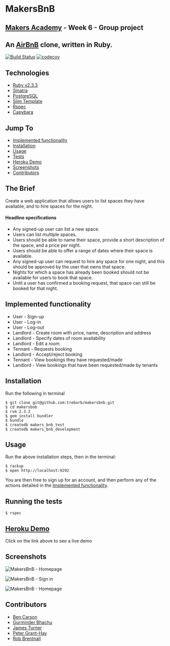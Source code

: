 # MakersBnB

## [Makers Academy](http://www.makersacademy.com) - Week 6 - Group project

## An [AirBnB](https://www.airbnb.co.uk/) clone, written in Ruby.

[![Build Status](https://travis-ci.org/treborb/bank_tech_test.svg?branch=master)](https://travis-ci.org/treborb/bank_tech_test)
[![codecov](https://codecov.io/gh/treborb/bank_tech_test/branch/master/graph/badge.svg)](https://codecov.io/gh/treborb/bank_tech_test)

## Technologies
* [Ruby v2.3.3](https://www.ruby-lang.org/en/)
* [Sinatra](http://www.sinatrarb.com/)
* [PostgreSQL](https://www.postgresql.org/)
* [Slim Template](http://slim-lang.com/)
* [Rspec](http://rspec.info/)
* [Capybara](https://github.com/teamcapybara/capybara)

## Jump To
* [Implemented functionality](functionality)
* [Installation](#install)
* [Usage](#usage)
* [Tests](#tests)
* [Heroku Demo](#demo)
* [Screenshots](#screenshots)
* [Contributors](#contributors)

## The Brief

Create a web application that allows users to list spaces they have available, and to hire spaces for the night.

#### Headline specifications

* Any signed-up user can list a new space.
* Users can list multiple spaces.
* Users should be able to name their space, provide a short description of the space, and a price per night.
* Users should be able to offer a range of dates where their space is available.
* Any signed-up user can request to hire any space for one night, and this should be approved by the user that owns that space.
* Nights for which a space has already been booked should not be available for users to book that space.
* Until a user has confirmed a booking request, that space can still be booked for that night.

## <a name="functionality">Implemented functionality</a>
* User - Sign-up
* User - Log-in
* User - Log-out
* Landlord - Create room with price, name, description and address
* Landlord - Specify dates of room availability
* Landlord - Edit a room
* Tennant - Requests booking
* Landlord - Accept/reject booking
* Tennant - View bookings they have requested/made
* Landlord - View bookings that have been requested/made by tenants

## <a name="install">Installation</a>

Run the following in terminal

```
$ git clone git@github.com:treborb/makersbnb.git
$ cd makersbnb
$ rvm 2.3.3
$ gem install bundler
$ bundle
$ createdb makers_bnb_test
$ createdb makers_bnb_development
```

## <a name="usage">Usage</a>

Run the above installation steps, then in the terminal:

```
$ rackup
$ open http://localhost:9292
```

You are then free to sign up for an account, and then perform any of the actions detailed in the [Implemented functionality](functionality).

## <a name="tests">Running the tests</a>
```
$ rspec
```

## <a name="demo">[Heroku Demo](http://makers-bnb-best-bnb.herokuapp.com/)</a>
Click on the link above to see a live demo

## <a name="screenshots">Screenshots</a>

![MakersBnB - Homepage](https://d541d4157b28d9cb38c5-cf41a704c6c093350fcb8a1fb943b3e5.ssl.cf5.rackcdn.com/github-readme-images/makersbnb/home.png)

![MakersBnB - Sign in](https://d541d4157b28d9cb38c5-cf41a704c6c093350fcb8a1fb943b3e5.ssl.cf5.rackcdn.com/github-readme-images/makersbnb/sign-in.png)

![MakersBnB - Homepage](https://d541d4157b28d9cb38c5-cf41a704c6c093350fcb8a1fb943b3e5.ssl.cf5.rackcdn.com/github-readme-images/makersbnb/rooms.png)

## <a name="contributors">Contributors</a>
* [Ben Carson](https://github.com/BenJohnCarson)
* [Gurminder Bhachu](https://github.com/gbhachu)
* [James Turner](https://github.com/JamesTurnerGit)
* [Peter Grant-Hay](https://github.com/Putterhead)
* [Rob Brentnall](https://github.com/treborb)
